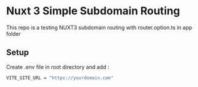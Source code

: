 # Nuxt 3 Simple Subdomain Routing

This repo is a testing NUXT3 subdomain routing with router.option.ts in app folder


## Setup

Create .env file in root directory and add :

```bash
VITE_SITE_URL = "https://yourdomain.com"
````

